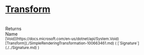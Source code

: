 # [Transform](./SimpleRenderingTransformation-100663461.md)


<br>
Returns<img width=542/>Name
<br>
<sub>[Void](https://docs.microsoft.com/en-us/dotnet/api/System.Void)</sub><img width=500/><sub>[Transform](./SimpleRenderingTransformation-100663461.md) ( [`Signature`](./../Signature.md) )</sub><br>


